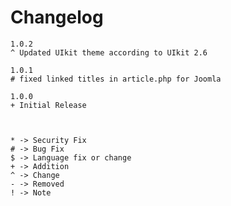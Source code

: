 # Changelog

	1.0.2
	^ Updated UIkit theme according to UIkit 2.6

    1.0.1
    # fixed linked titles in article.php for Joomla

	1.0.0
	+ Initial Release



	* -> Security Fix
	# -> Bug Fix
	$ -> Language fix or change
	+ -> Addition
	^ -> Change
	- -> Removed
	! -> Note
